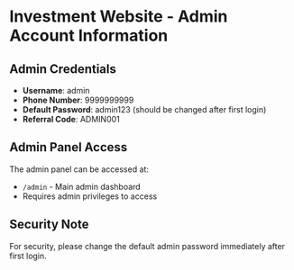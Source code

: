 # Investment Website - Admin Account Information

## Admin Credentials

- **Username**: admin
- **Phone Number**: 9999999999
- **Default Password**: admin123 (should be changed after first login)
- **Referral Code**: ADMIN001

## Admin Panel Access

The admin panel can be accessed at:
- `/admin` - Main admin dashboard
- Requires admin privileges to access

## Security Note

For security, please change the default admin password immediately after first login.